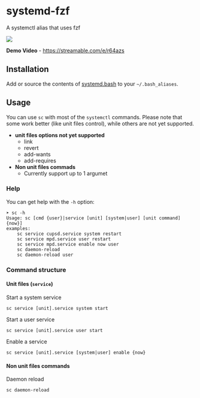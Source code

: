 # systemd-fzf
A systemctl alias that uses fzf

![](.images/sc-Systemd-fzf.gif)

**Demo Video** - https://streamable.com/e/r64azs

Installation
---

Add or source the contents of [systemd.bash](systemd.bash) to your `~/.bash_aliases`. 

Usage
---

You can use `sc` with most of the `systemctl` commands. Please note that some work better (like unit files control), while others are not yet supported. 

+ **unit files options not yet supported**
  - link
  - revert
  - add-wants
  - add-requires
+ **Non unit files commads**
  - Currently support up to 1 argumet


### Help

You can get help with the `-h` option:

```
➤ sc -h
Usage: sc [cmd {user}|service [unit] [system|user] [unit command] {now}]
examples:
	sc service cupsd.service system restart
	sc service mpd.service user restart
	sc service mpd.service enable now user
	sc daemon-reload
	sc daemon-reload user
```

### Command structure

#### Unit files (`service`)

Start a system service

    sc service [unit].service system start

Start a user service

    sc service [unit].service user start

Enable a service

    sc service [unit].service [system|user] enable {now}

#### Non unit files commands

Daemon reload

    sc daemon-reload
